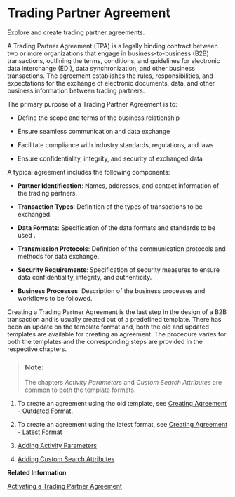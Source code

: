 <!-- loio9bd43c9ae064493286f321551bd0557c -->

# Trading Partner Agreement

Explore and create trading partner agreements.

A Trading Partner Agreement \(TPA\) is a legally binding contract between two or more organizations that engage in business-to-business \(B2B\) transactions, outlining the terms, conditions, and guidelines for electronic data interchange \(EDI\), data synchronization, and other business transactions. The agreement establishes the rules, responsibilities, and expectations for the exchange of electronic documents, data, and other business information between trading partners.

The primary purpose of a Trading Partner Agreement is to:

-   Define the scope and terms of the business relationship

-   Ensure seamless communication and data exchange
-   Facilitate compliance with industry standards, regulations, and laws
-   Ensure confidentiality, integrity, and security of exchanged data

A typical agreement includes the following components:

-   **Partner Identification**: Names, addresses, and contact information of the trading partners.

-   **Transaction Types**: Definition of the types of transactions to be exchanged.
-   **Data Formats**: Specification of the data formats and standards to be used .
-   **Transmission Protocols**: Definition of the communication protocols and methods for data exchange.
-   **Security Requirements**: Specification of security measures to ensure data confidentiality, integrity, and authenticity.
-   **Business Processes**: Description of the business processes and workflows to be followed.

Creating a Trading Partner Agreement is the last step in the design of a B2B transaction and is usually created out of a predefined template. There has been an update on the template format and, both the old and updated templates are available for creating an agreement. The procedure varies for both the templates and the corresponding steps are provided in the respective chapters.

> ### Note:  
> The chapters *Activity Parameters* and *Custom Search Attributes* are common to both the template formats.

1.  To create an agreement using the old template, see [Creating Agreement - Outdated Format](creating-agreement-outdated-format-5701ddc.md).

2.  To create an agreement using the latest format, see [Creating Agreement - Latest Format](creating-agreement-latest-format-72679dd.md)
3.  [Adding Activity Parameters](adding-activity-parameters-655a594.md)
4.  [Adding Custom Search Attributes](adding-custom-search-attributes-934bbcd.md)

**Related Information**  


[Activating a Trading Partner Agreement](activating-a-trading-partner-agreement-baed0e3.md "Activate your trading partner agreement to push the agreement details into the SAP Cloud Integration partner directory.")

